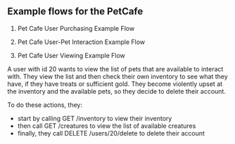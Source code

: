## Example flows for the PetCafe

1. Pet Cafe User Purchasing Example Flow


2. Pet Cafe User-Pet Interaction Example Flow

3. Pet Cafe User Viewing Example Flow

A user with id 20 wants to view the list of pets that are available to interact with. They view the list and then check their own inventory to see what they have, if they have treats or sufficient gold. They become violently upset at the inventory and the available pets, so they decide to delete their account.

To do these actions, they:
- start by calling GET /inventory to view their inventory
- then call GET /creatures to view the list of available creatures
- finally, they call DELETE /users/20/delete to delete their account
